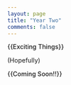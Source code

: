 ```yaml
---
layout: page
title: "Year Two"
comments: false
---
```

<p align="center"> 
    <p style="font-weight:500">{{Exciting Things}}</p> (Hopefully) <p style="font-weight:500">{{Coming Soon!!}}</p>
</p>
